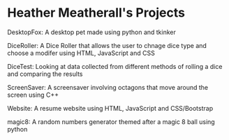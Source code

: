 # Heather Meatherall's Projects

DesktopFox: A desktop pet made using python and tkinker

DiceRoller: A Dice Roller that allows the user to chnage dice type and choose a modifer using HTML, JavaScript and CSS

DiceTest: Looking at data collected from different methods of rolling a dice and comparing the results

ScreenSaver: A screensaver involving octagons that move around the screen using C++

Website: A resume website using HTML, JavaScript and CSS/Bootstrap

magic8: A random numbers generator themed after a magic 8 ball using python

